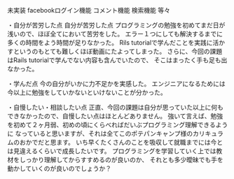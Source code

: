 未実装
facebookログイン機能
コメント機能
検索機能
等々

・自分が苦労した点
自分が苦労した点
プログラミングの勉強を初めてまだ日が浅いので、ほぼ全てにおいて苦労をした。
エラー１つにしても解決するまでに多くの時間をよう時間が足りなかった。
Rils tutorialで学んだことを実践に活かすというのもとても難しくほぼ動画にたよってしまった。
さらに、今回の課題はRails tutorialで学んでない内容も含んでいたので、
そこはまったく手も足も出なかった。

・学んだ点
今の自分がいかに力不足かを実感した。
エンジニアになるためには今以上に勉強をしていかないといけないことが分かった。

・自慢したい・相談したい点
正直、今回の課題は自分が思っていた以上に何もできなかったので、自慢したい点はほとんどありません。
強いて言えば、勉強を初めて２ヶ月弱、初めの頃にくらべればだいぶプログラミング理解できるように
なっていると思いますが、それは全てこのポテパンキャンプ様のカリキュラムのおかでだと思ます。
いち早くたくさんのことを吸収して就職までには今とは見違えるくらいで成長したいです。
プログラミングを学習していく上では教材をしっかり理解してからすすめるのが良いのか、
それとも多少曖昧でも手を動かしていくのが良いのでしょうか？
